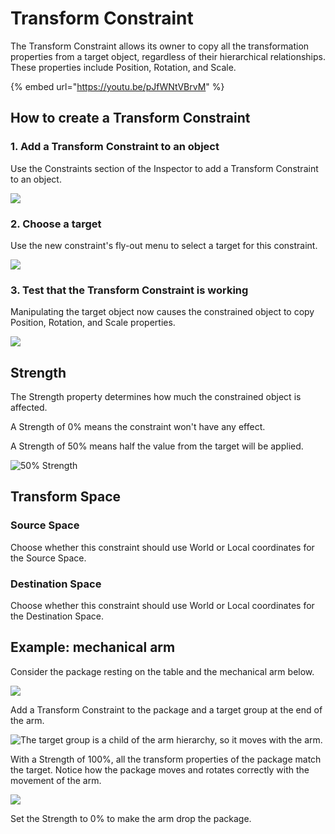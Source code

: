 # Transform Constraint

The Transform Constraint allows its owner to copy all the transformation properties from a target object, regardless of their hierarchical relationships. These properties include Position, Rotation, and Scale.

{% embed url="https://youtu.be/pJfWNtVBrvM" %}

## How to create a Transform Constraint

### 1. Add a Transform Constraint to an object

Use the Constraints section of the Inspector to add a Transform Constraint to an object.

![](../../.gitbook/assets/2021-08-05-18.24.28.gif)

### 2. Choose a target

Use the new constraint's fly-out menu to select a target for this constraint.

![](../../.gitbook/assets/2021-08-05-18.25.00.gif)

### 3. Test that the Transform Constraint is working

Manipulating the target object now causes the constrained object to copy Position, Rotation, and Scale properties.

![](../../.gitbook/assets/2021-08-05-18.26.11.gif)

## Strength <a href="#target" id="target"></a>

The Strength property determines how much the constrained object is affected.

A Strength of 0% means the constraint won't have any effect.

A Strength of 50% means half the value from the target will be applied.

![50% Strength](../../.gitbook/assets/2021-08-05-18.28.08.gif)

## Transform Space

### Source Space

Choose whether this constraint should use World or Local coordinates for the Source Space.

### Destination Space

Choose whether this constraint should use World or Local coordinates for the Destination Space.

## Example: mechanical arm

Consider the package resting on the table and the mechanical arm below.

![](<../../.gitbook/assets/image (3).png>)

Add a Transform Constraint to the package and a target group at the end of the arm.

![The target group is a child of the arm hierarchy, so it moves with the arm.](../../.gitbook/assets/2019-01-24-20.13.14.gif)

With a Strength of 100%, all the transform properties of the package match the target. Notice how the package moves and rotates correctly with the movement of the arm.

![](../../.gitbook/assets/arm\_pickup\_package.gif)

Set the Strength to 0% to make the arm drop the package.


